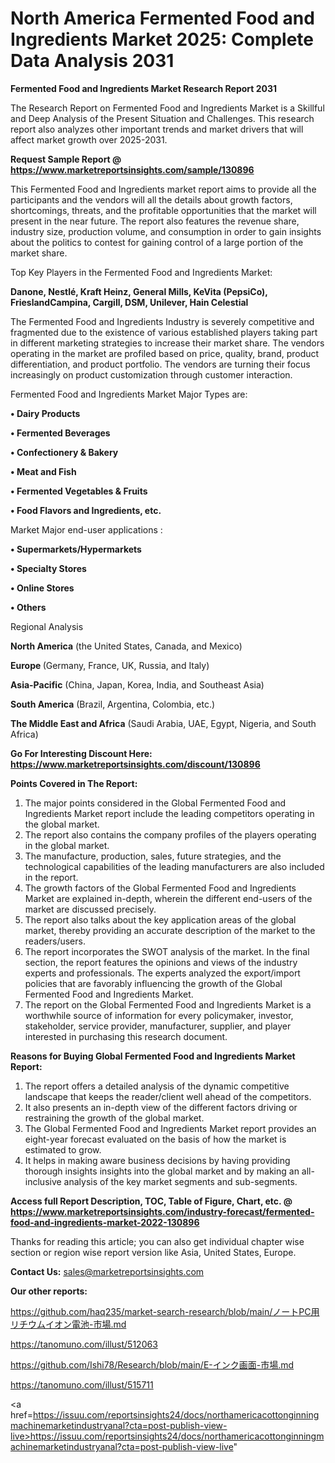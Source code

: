 # North America Fermented Food and Ingredients Market 2025: Complete Data Analysis 2031

<strong>Fermented Food and Ingredients Market Research Report 2031</strong>

The Research Report on Fermented Food and Ingredients Market is a Skillful and Deep Analysis of the Present Situation and Challenges. This research report also analyzes other important trends and market drivers that will affect market growth over 2025-2031.

<strong>Request Sample Report @ <a href=https://www.marketreportsinsights.com/sample/130896>https://www.marketreportsinsights.com/sample/130896</a></strong>

This Fermented Food and Ingredients market report aims to provide all the participants and the vendors will all the details about growth factors, shortcomings, threats, and the profitable opportunities that the market will present in the near future. The report also features the revenue share, industry size, production volume, and consumption in order to gain insights about the politics to contest for gaining control of a large portion of the market share.

Top Key Players in the Fermented Food and Ingredients Market:

<strong>Danone, Nestlé, Kraft Heinz, General Mills, KeVita (PepsiCo), FrieslandCampina, Cargill, DSM, Unilever, Hain Celestial</strong>

The Fermented Food and Ingredients Industry is severely competitive and fragmented due to the existence of various established players taking part in different marketing strategies to increase their market share. The vendors operating in the market are profiled based on price, quality, brand, product differentiation, and product portfolio. The vendors are turning their focus increasingly on product customization through customer interaction.

Fermented Food and Ingredients Market Major Types are:

<strong>• Dairy Products

• Fermented Beverages

• Confectionery & Bakery

• Meat and Fish

• Fermented Vegetables & Fruits

• Food Flavors and Ingredients, etc.</strong>

Market Major end-user applications :

<strong>• Supermarkets/Hypermarkets

• Specialty Stores

• Online Stores

• Others</strong>

Regional Analysis

</u><strong><b>North America</b></strong> (the United States, Canada, and Mexico)

<strong><b>Europe </b></strong>(Germany, France, UK, Russia, and Italy)

<strong><b>Asia-Pacific</b></strong> (China, Japan, Korea, India, and Southeast Asia)

<strong><b>South America</b></strong> (Brazil, Argentina, Colombia, etc.)

<strong><b>The Middle East and Africa</b></strong> (Saudi Arabia, UAE, Egypt, Nigeria, and South Africa)

<strong>Go For Interesting Discount Here: <a href=https://www.marketreportsinsights.com/discount/130896>https://www.marketreportsinsights.com/discount/130896</a></strong>

<strong>Points Covered in The Report:</strong>
<ol>
  <li>The major points considered in the Global Fermented Food and Ingredients Market report include the leading competitors operating in the global market.</li>
  <li>The report also contains the company profiles of the players operating in the global market.</li>
  <li>The manufacture, production, sales, future strategies, and the technological capabilities of the leading manufacturers are also included in the report.</li>
  <li>The growth factors of the Global Fermented Food and Ingredients Market are explained in-depth, wherein the different end-users of the market are discussed precisely.</li>
  <li>The report also talks about the key application areas of the global market, thereby providing an accurate description of the market to the readers/users.</li>
  <li>The report incorporates the SWOT analysis of the market. In the final section, the report features the opinions and views of the industry experts and professionals. The experts analyzed the export/import policies that are favorably influencing the growth of the Global Fermented Food and Ingredients Market.</li>
  <li>The report on the Global Fermented Food and Ingredients Market is a worthwhile source of information for every policymaker, investor, stakeholder, service provider, manufacturer, supplier, and player interested in purchasing this research document.</li>
</ol>
<strong>Reasons for Buying Global Fermented Food and Ingredients Market Report:</strong>

<ol>
  <li>The report offers a detailed analysis of the dynamic competitive landscape that keeps the reader/client well ahead of the competitors.</li>
  <li>It also presents an in-depth view of the different factors driving or restraining the growth of the global market.</li>
  <li>The Global Fermented Food and Ingredients Market report provides an eight-year forecast evaluated on the basis of how the market is estimated to grow.</li>
  <li>It helps in making aware business decisions by having providing thorough insights insights into the global market and by making an all-inclusive analysis of the key market segments and sub-segments.</li>
</ol>
<strong>Access full Report Description, TOC, Table of Figure, Chart, etc. @ <a href=https://www.marketreportsinsights.com/industry-forecast/fermented-food-and-ingredients-market-2022-130896>https://www.marketreportsinsights.com/industry-forecast/fermented-food-and-ingredients-market-2022-130896</a></strong>


Thanks for reading this article; you can also get individual chapter wise section or region wise report version like Asia, United States, Europe.

<strong>Contact Us:</strong>
sales@marketreportsinsights.com

<strong>Our other reports:</strong>

<a href=https://github.com/haq235/market-search-research/blob/main/ノートPC用リチウムイオン電池-市場.md>https://github.com/haq235/market-search-research/blob/main/ノートPC用リチウムイオン電池-市場.md</a>

<a href=https://tanomuno.com/illust/512063>https://tanomuno.com/illust/512063</a>

<a href=https://github.com/Ishi78/Research/blob/main/E-インク画面-市場.md>https://github.com/Ishi78/Research/blob/main/E-インク画面-市場.md</a>

<a href=https://tanomuno.com/illust/515711>https://tanomuno.com/illust/515711</a>

<a href=https://issuu.com/reportsinsights24/docs/northamericacottonginningmachinemarketindustryanal?cta=post-publish-view-live>https://issuu.com/reportsinsights24/docs/northamericacottonginningmachinemarketindustryanal?cta=post-publish-view-live</a>"
